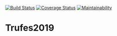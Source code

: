 [![Build Status](https://travis-ci.org/UnbDroid/Trufes2019.svg?branch=master)](https://travis-ci.org/UnbDroid/Trufes2019)
[![Coverage Status](https://coveralls.io/repos/github/UnbDroid/Trufes2019/badge.svg?branch=master)](https://coveralls.io/github/UnbDroid/Trufes2019?branch=master)
[![Maintainability](https://api.codeclimate.com/v1/badges/d64ad523ae3cde6121e5/maintainability)](https://codeclimate.com/github/UnbDroid/Trufes2019/maintainability)

# Trufes2019
